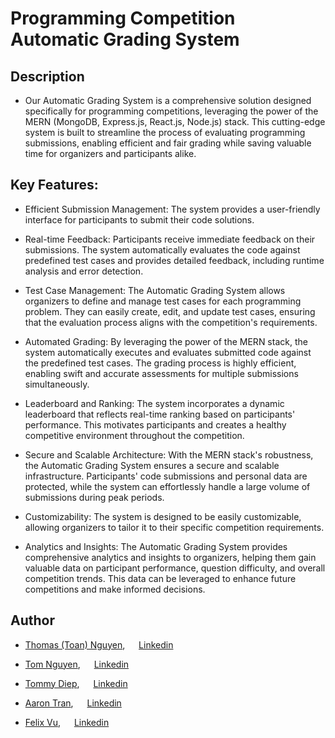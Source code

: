 # **Programming Competition Automatic Grading System**
## **Description**
- Our Automatic Grading System is a comprehensive solution designed specifically for programming competitions, leveraging the power of the MERN (MongoDB, Express.js, React.js, Node.js) stack. This cutting-edge system is built to streamline the process of evaluating programming submissions, enabling efficient and fair grading while saving valuable time for organizers and participants alike.

## **Key Features:**
- Efficient Submission Management: The system provides a user-friendly interface for participants to submit their code solutions. 

-  Real-time Feedback: Participants receive immediate feedback on their submissions.  The system automatically evaluates the code against predefined test cases and provides detailed feedback, including runtime analysis and error detection.

- Test Case Management: The Automatic Grading System allows organizers to define and manage test cases for each programming problem. They can easily create, edit, and update test cases, ensuring that the evaluation process aligns with the competition's requirements.

- Automated Grading: By leveraging the power of the MERN stack, the system automatically executes and evaluates submitted code against the predefined test cases. The grading process is highly efficient, enabling swift and accurate assessments for multiple submissions simultaneously.

- Leaderboard and Ranking: The system incorporates a dynamic leaderboard that reflects real-time ranking based on participants' performance. This motivates participants and creates a healthy competitive environment throughout the competition.

- Secure and Scalable Architecture: With the MERN stack's robustness, the Automatic Grading System ensures a secure and scalable infrastructure. Participants' code submissions and personal data are protected, while the system can effortlessly handle a large volume of submissions during peak periods.

- Customizability: The system is designed to be easily customizable, allowing organizers to tailor it to their specific competition requirements.

- Analytics and Insights: The Automatic Grading System provides comprehensive  analytics and insights to organizers, helping them gain valuable data on participant performance, question difficulty, and overall competition trends. This data can be leveraged to enhance future competitions and make informed decisions.

## **Author**
- [Thomas (Toan) Nguyen](https://github.com/Engity), &emsp; [Linkedin](https://www.linkedin.com/in/thomas-nguyen-cs)

- [Tom Nguyen](https://github.com/Hieu27nguyen), &emsp; [Linkedin]()

- [Tommy Diep](https://github.com/kokinh11), &emsp; [Linkedin]()

- [Aaron Tran](https://github.com/aaront99), &emsp; [Linkedin]()

- [Felix Vu](https://github.com/mivu4392), &emsp; [Linkedin]()


